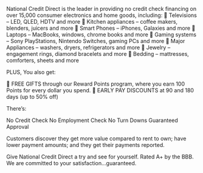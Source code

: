 National Credit Direct is the leader in providing no credit check financing on over 15,000 consumer electronics and home goods, including:
    Televisions – LED, QLED, HDTV and more
    Kitchen appliances – coffee makers, blenders, juicers and more
    Smart Phones – iPhones, Galaxies and more
    Laptops – MacBooks, windows, chrome books and more
    Gaming systems – Sony PlayStations, Nintendo Switches, gaming PCs and more
    Major Appliances – washers, dryers, refrigerators and more
    Jewelry – engagement rings, diamond bracelets and more
    Bedding – mattresses, comforters, sheets and more
 
PLUS, You also get:
 
    FREE GIFTS through our Reward Points program, where you earn 100 Points for every dollar you spend.
    EARLY PAY DISCOUNTS at 90 and 180 days (up to 50% off)
 
There’s:
 
No Credit Check
No Employment Check
No Turn Downs
Guaranteed Approval
 
Customers discover they get more value compared to rent to own; have lower payment amounts; and they get their payments reported.
 
Give National Credit Direct a try and see for yourself. Rated A+ by the BBB. We are committed to your satisfaction...guaranteed.

